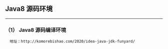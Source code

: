 ## Java8 源码环境

---

### （1） Java8 源码编译环境
      地址：http://komorebishao.com/2020/idea-java-jdk-funyard/
      
     
